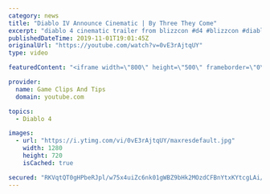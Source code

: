 ```yaml
---
category: news
title: "Diablo IV Announce Cinematic | By Three They Come"
excerpt: "diablo 4 cinematic trailer from blizzcon #d4 #blizzcon #diablo."
publishedDateTime: 2019-11-01T19:01:45Z
originalUrl: "https://youtube.com/watch?v=0vE3rAjtqUY"
type: video

featuredContent: "<iframe width=\"800\" height=\"500\" frameborder=\"0\" src=\"https://www.youtube.com/embed/0vE3rAjtqUY\" allow=\"accelerometer; autoplay; encrypted-media; gyroscope; picture-in-picture\" allowfullscreen></iframe>"

provider:
  name: Game Clips And Tips
  domain: youtube.com

topics:
  - Diablo 4

images:
  - url: "https://i.ytimg.com/vi/0vE3rAjtqUY/maxresdefault.jpg"
    width: 1280
    height: 720
    isCached: true

secured: "RKVqtQT0gHPbeRJpl/w75x4uiZc6nk01gWBZ9bHk2MOzdCFBnYtxKYtcgLAi/sCuEzqJlKFQz0SjTBUfe+/liOsxa/Gmi4i4YCvWkHXScv8zqy01+UBevOQwzV6VFCU5h6SHYcjtyG3D90rVg/PKl1VKnJJ7FmtN2Iilh3OME8bVL6MUTrw8GQAAHQBFA1eQxDPZAY4DUtUsxJYagjNnxiXyb/YwRMvbxU/1MGqSytgO6aHm5G8O4gXQOVaE0FBA9Zf309lPVKVBNINuLpl1sjdBFZP2V4SVD8XuDhVkmr4/hp5Qc7wM7eZzy1hCfcou1BFD+uP7GllaokbcJWHdtHf9QavfV6XXXpq8t2MKdHv3xkLJpUZurvZwKBxgzg/U3IjOttJFr5iF3DjF0VjESQ==;wf/H1VyriQ5Iku2Js+CwWQ=="
---
```


